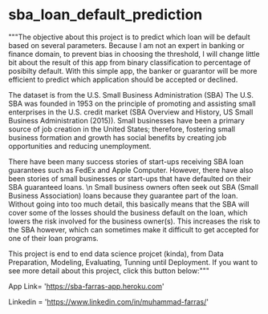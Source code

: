 # sba_loan_default_prediction

"""The objective about this project is to predict which loan will be default based on several parameters. Because I am not an expert in banking or finance domain, to prevent bias in choosing the threshold, I will change little bit about the result of this app from binary classification to percentage of posibilty default. With this simple app, the banker or guarantor will be more efficient to predict which application should be accepted or declined.

The dataset is from the U.S. Small Business Administration (SBA) The U.S. SBA was founded in 1953 on the principle of promoting and assisting small enterprises in the U.S. credit market (SBA Overview and History, US Small Business Administration (2015)). Small businesses have been a primary source of job creation in the United States; therefore, fostering small business formation and growth has social benefits by creating job opportunities and reducing unemployment. 

There have been many success stories of start-ups receiving SBA loan guarantees such as FedEx and Apple Computer. However, there have also been stories of small businesses or start-ups that have defaulted on their SBA guaranteed loans. \n Small business owners often seek out SBA (Small Business Association) loans because they guarantee part of the loan. Without going into too much detail, this basically means that the SBA will cover some of the losses should the business default on the loan, which lowers the risk involved for the business owner(s). This increases the risk to the SBA however, which can sometimes make it difficult to get accepted for one of their loan programs.

This project is end to end data science projcet (kinda), from Data Preparation, Modeling, Evaluating, Tunning until Deployment. If you want to see more detail about this project, click this button below:"""

App Link= 'https://sba-farras-app.heroku.com'

Linkedin = 'https://www.linkedin.com/in/muhammad-farras/'
